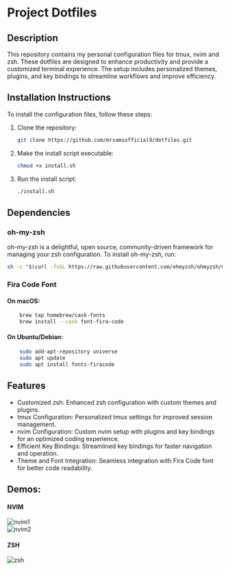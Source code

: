 # Project Dotfiles

## Description

This repository contains my personal configuration files for tmux, nvim and zsh. These dotfiles are designed to enhance productivity and provide a customized terminal experience. The setup includes personalized themes, plugins, and key bindings to streamline workflows and improve efficiency.

## Installation Instructions

To install the configuration files, follow these steps:

1. Clone the repository:

   ```sh
   git clone https://github.com/mrsamiofficial9/dotfiles.git
   ```

2. Make the install script executable:

   ```sh
   chmod +x install.sh
   ```

3. Run the install script:
   ```sh
   ./install.sh
   ```

## Dependencies

### oh-my-zsh

oh-my-zsh is a delightful, open source, community-driven framework for managing your zsh configuration. To install oh-my-zsh, run:

```sh
sh -c "$(curl -fsSL https://raw.githubusercontent.com/ohmyzsh/ohmyzsh/master/tools/install.sh)"
```

### Fira Code Font

#### On macOS:

```sh
    brew tap homebrew/cask-fonts
    brew install --cask font-fira-code
```

#### On Ubuntu/Debian:

```sh
    sudo add-apt-repository universe
    sudo apt update
    sudo apt install fonts-firacode
```

## Features

- Customized zsh: Enhanced zsh configuration with custom themes and plugins.
- tmux Configuration: Personalized tmux settings for improved session management.
- nvim Configuration: Custom nvim setup with plugins and key bindings for an optimized coding experience.
- Efficient Key Bindings: Streamlined key bindings for faster navigation and operation.
- Theme and Font Integration: Seamless integration with Fira Code font for better code readability.

## Demos:
#### NVIM
![nvim1](https://github.com/mrsamiofficial9/dotfiles/blob/main/img/nvim-conf-1.png) <br>
![nvim2](https://github.com/mrsamiofficial9/dotfiles/blob/main/img/nvim-conf-2.png)
<br>
#### ZSH
![zsh](https://github.com/mrsamiofficial9/dotfiles/blob/main/img/zsh-conf.png) 

